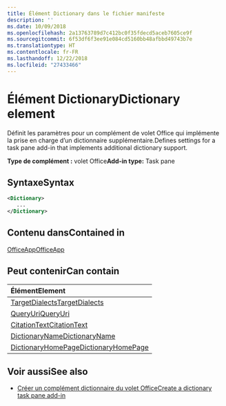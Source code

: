 ```yaml
---
title: Élément Dictionary dans le fichier manifeste
description: ''
ms.date: 10/09/2018
ms.openlocfilehash: 2a13763789d7c412bc0f35fdecd5aceb7605ce9f
ms.sourcegitcommit: 6f53df6f3ee91e084cd5160bb48afbbd49743b7e
ms.translationtype: HT
ms.contentlocale: fr-FR
ms.lasthandoff: 12/22/2018
ms.locfileid: "27433466"
---
```

# <a name="dictionary-element"></a><span data-ttu-id="7ddf2-102">Élément Dictionary</span><span class="sxs-lookup"><span data-stu-id="7ddf2-102">Dictionary element</span></span>
<span data-ttu-id="7ddf2-103">Définit les paramètres pour un complément de volet Office qui implémente la prise en charge d’un dictionnaire supplémentaire.</span><span class="sxs-lookup"><span data-stu-id="7ddf2-103">Defines settings for a task pane add-in that implements additional dictionary support.</span></span>

<span data-ttu-id="7ddf2-104">**Type de complément :** volet Office</span><span class="sxs-lookup"><span data-stu-id="7ddf2-104">**Add-in type:** Task pane</span></span>

## <a name="syntax"></a><span data-ttu-id="7ddf2-105">Syntaxe</span><span class="sxs-lookup"><span data-stu-id="7ddf2-105">Syntax</span></span>

```XML
<Dictionary>
   ...
</Dictionary>
```

## <a name="contained-in"></a><span data-ttu-id="7ddf2-106">Contenu dans</span><span class="sxs-lookup"><span data-stu-id="7ddf2-106">Contained in</span></span>

[<span data-ttu-id="7ddf2-107">OfficeApp</span><span class="sxs-lookup"><span data-stu-id="7ddf2-107">OfficeApp</span></span>](officeapp.md)

## <a name="can-contain"></a><span data-ttu-id="7ddf2-108">Peut contenir</span><span class="sxs-lookup"><span data-stu-id="7ddf2-108">Can contain</span></span>

|<span data-ttu-id="7ddf2-109">**Élément**</span><span class="sxs-lookup"><span data-stu-id="7ddf2-109">**Element**</span></span>|
|:-----|
|[<span data-ttu-id="7ddf2-110">TargetDialects</span><span class="sxs-lookup"><span data-stu-id="7ddf2-110">TargetDialects</span></span>](targetdialects.md)|
|[<span data-ttu-id="7ddf2-111">QueryUri</span><span class="sxs-lookup"><span data-stu-id="7ddf2-111">QueryUri</span></span>](queryuri.md)|
|[<span data-ttu-id="7ddf2-112">CitationText</span><span class="sxs-lookup"><span data-stu-id="7ddf2-112">CitationText</span></span>](citationtext.md)|
|[<span data-ttu-id="7ddf2-113">DictionaryName</span><span class="sxs-lookup"><span data-stu-id="7ddf2-113">DictionaryName</span></span>](dictionaryname.md)|
|[<span data-ttu-id="7ddf2-114">DictionaryHomePage</span><span class="sxs-lookup"><span data-stu-id="7ddf2-114">DictionaryHomePage</span></span>](dictionaryhomepage.md)|

## <a name="see-also"></a><span data-ttu-id="7ddf2-115">Voir aussi</span><span class="sxs-lookup"><span data-stu-id="7ddf2-115">See also</span></span>

- [<span data-ttu-id="7ddf2-116">Créer un complément dictionnaire du volet Office</span><span class="sxs-lookup"><span data-stu-id="7ddf2-116">Create a dictionary task pane add-in</span></span>](https://docs.microsoft.com/office/dev/add-ins/word/dictionary-task-pane-add-ins)
    
